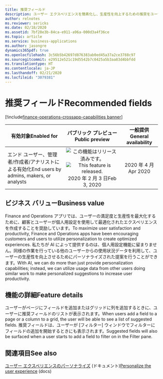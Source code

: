 ```yaml
---
title: 推奨フィールド
description: ユーザー エクスペリエンスを簡素化し、生産性を向上するための推奨をユーザーに提示します。
author: relnotes
ms.reviewer: sericks
ms.date: 02/18/2020
ms.assetid: 7bf28e3b-84ca-e911-a96a-000d3a4f36ce
ms.topic: article
ms.service: business-applications
ms.author: jasongre
dynamics365pdf: true
ms.openlocfilehash: 3c56b5b42697d876383ab0ed45a37a2ce3788c97
ms.sourcegitcommit: e29512e521c19d5542b7c0425a5b3aa83d4bbfdd
ms.translationtype: HT
ms.contentlocale: ja-JP
ms.lasthandoff: 02/21/2020
ms.locfileid: "3079381"
---
```

# <a name="recommended-fields"></a><span data-ttu-id="256a6-103">推奨フィールド</span><span class="sxs-lookup"><span data-stu-id="256a6-103">Recommended fields</span></span>
[!include[finance-operations-crossapp-capabilities banner](../includes/finance-operations-crossapp-capabilities.md)]

| <span data-ttu-id="256a6-104">有効対象</span><span class="sxs-lookup"><span data-stu-id="256a6-104">Enabled for</span></span>    |  <span data-ttu-id="256a6-105">パブリック プレビュー</span><span class="sxs-lookup"><span data-stu-id="256a6-105">Public preview</span></span> | <span data-ttu-id="256a6-106">一般提供</span><span class="sxs-lookup"><span data-stu-id="256a6-106">General availability</span></span> | 
| ---------- | :----------: |:----------: |
|<span data-ttu-id="256a6-107">エンド ユーザー、管理者/作成者/アナリストによる有効化</span><span class="sxs-lookup"><span data-stu-id="256a6-107">End users by admins, makers, or analysts</span></span>|<span data-ttu-id="256a6-108">![この機能はリリース済みです。](/dynamics365-release-plan/media/green-checkmark.png "この機能はリリース済みです。")</span><span class="sxs-lookup"><span data-stu-id="256a6-108">![This feature is released.](/dynamics365-release-plan/media/green-checkmark.png "This feature is released.")</span></span> <span data-ttu-id="256a6-109">2020 年 2 月 3 日</span><span class="sxs-lookup"><span data-stu-id="256a6-109">Feb 3, 2020</span></span>| <span data-ttu-id="256a6-110">2020 年 4 月</span><span class="sxs-lookup"><span data-stu-id="256a6-110">Apr 2020</span></span>|


## <a name="business-value"></a><span data-ttu-id="256a6-111">ビジネス バリュー</span><span class="sxs-lookup"><span data-stu-id="256a6-111">Business value</span></span>
<!-- bv start -->
<span data-ttu-id="256a6-112">Finance and Operations アプリでは、ユーザーの満足度と生産性を最大化するために、顧客とユーザーが個人用設定を使用して最適化されたエクスペリエンスを作成することを奨励しています。</span><span class="sxs-lookup"><span data-stu-id="256a6-112">To maximize user satisfaction and productivity, Finance and Operations apps have been encouraging customers and users to utilize personalization to create optimized experiences.</span></span> <span data-ttu-id="256a6-113">私たちが AI によって提供するのは、個人用設定機能に留まりません。同様の作業を行っている他のユーザーからの使用状況データを利用して、ユーザーの生産性を向上させるためにパーソナライズされた提案を行うことができます。</span><span class="sxs-lookup"><span data-stu-id="256a6-113">With AI, we can do more than just provide personalization capabilities; instead, we can utilize usage data from other users doing similar work to make personalized suggestions to increase user productivity.</span></span>
<!-- bv end -->



## <a name="feature-details"></a><span data-ttu-id="256a6-114">機能の詳細</span><span class="sxs-lookup"><span data-stu-id="256a6-114">Feature details</span></span>
<!--feature detail start -->
<span data-ttu-id="256a6-115">ユーザーがページにフィールドを追加またはグリッドに列を追加するときに、ユーザーに推奨フィールドのリストが表示されます。</span><span class="sxs-lookup"><span data-stu-id="256a6-115">When users add a field to a page or a column to a grid, the user will be able to see a list of suggested fields.</span></span> <span data-ttu-id="256a6-116">推奨フィールドは、ユーザーが [フィルター] ウィンドウでフィルターにフィールドの追加を開始するときにも表示されます。</span><span class="sxs-lookup"><span data-stu-id="256a6-116">Suggested fields will also be surfaced when a user starts to add a field to filter on in the Filter pane.</span></span>
<!--feature detail end -->










## <a name="see-also"></a><span data-ttu-id="256a6-117">関連項目</span><span class="sxs-lookup"><span data-stu-id="256a6-117">See also</span></span>

<span data-ttu-id="256a6-118">[ユーザー エクスペリエンスのパーソナライズ](https://docs.microsoft.com/dynamics365/fin-ops-core/fin-ops/get-started/personalize-user-experience) (ドキュメント)</span><span class="sxs-lookup"><span data-stu-id="256a6-118">[Personalize the user experience](https://docs.microsoft.com/dynamics365/fin-ops-core/fin-ops/get-started/personalize-user-experience) (docs)</span></span>

